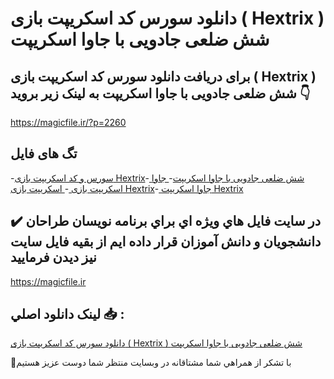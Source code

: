 # دانلود سورس کد اسکریپت بازی ( Hextrix ) شش ضلعی جادویی با جاوا اسکریپت

## برای دریافت دانلود سورس کد اسکریپت بازی ( Hextrix ) شش ضلعی جادویی با جاوا اسکریپت به لینک زیر بروید 👇

https://magicfile.ir/?p=2260

## تگ های فایل

-[سورس و کد اسکریپت بازی Hextrix](https://magicfile.ir/product/%d8%a7%d8%b3%da%a9%d8%b1%db%8c%d9%be%d8%aa-%d8%a8%d8%a7%d8%b2%db%8c-hextrix-%d8%b4%d8%b4-%d8%b6%d9%84%d8%b9%db%8c-%d8%ac%d8%a7%d8%af%d9%88%db%8c%db%8c-%d8%a8%d8%a7-%d8%ac%d8%a7%d9%88%d8%a7-%d8%a7%d8%b3%da%a9%d8%b1%db%8c%d9%be%d8%aa/)-[ شش ضلعی جادویی با جاوا اسکریپت](https://magicfile.ir/product/%d8%a7%d8%b3%da%a9%d8%b1%db%8c%d9%be%d8%aa-%d8%a8%d8%a7%d8%b2%db%8c-hextrix-%d8%b4%d8%b4-%d8%b6%d9%84%d8%b9%db%8c-%d8%ac%d8%a7%d8%af%d9%88%db%8c%db%8c-%d8%a8%d8%a7-%d8%ac%d8%a7%d9%88%d8%a7-%d8%a7%d8%b3%da%a9%d8%b1%db%8c%d9%be%d8%aa/)-[ جاوا اسکریپت بازی ](https://magicfile.ir/product/%d8%a7%d8%b3%da%a9%d8%b1%db%8c%d9%be%d8%aa-%d8%a8%d8%a7%d8%b2%db%8c-hextrix-%d8%b4%d8%b4-%d8%b6%d9%84%d8%b9%db%8c-%d8%ac%d8%a7%d8%af%d9%88%db%8c%db%8c-%d8%a8%d8%a7-%d8%ac%d8%a7%d9%88%d8%a7-%d8%a7%d8%b3%da%a9%d8%b1%db%8c%d9%be%d8%aa/)-[ اسکریپت بازی Hextrix](https://magicfile.ir/product/%d8%a7%d8%b3%da%a9%d8%b1%db%8c%d9%be%d8%aa-%d8%a8%d8%a7%d8%b2%db%8c-hextrix-%d8%b4%d8%b4-%d8%b6%d9%84%d8%b9%db%8c-%d8%ac%d8%a7%d8%af%d9%88%db%8c%db%8c-%d8%a8%d8%a7-%d8%ac%d8%a7%d9%88%d8%a7-%d8%a7%d8%b3%da%a9%d8%b1%db%8c%d9%be%d8%aa/)-[ جاوا اسکریپت Hextrix](https://magicfile.ir/product/%d8%a7%d8%b3%da%a9%d8%b1%db%8c%d9%be%d8%aa-%d8%a8%d8%a7%d8%b2%db%8c-hextrix-%d8%b4%d8%b4-%d8%b6%d9%84%d8%b9%db%8c-%d8%ac%d8%a7%d8%af%d9%88%db%8c%db%8c-%d8%a8%d8%a7-%d8%ac%d8%a7%d9%88%d8%a7-%d8%a7%d8%b3%da%a9%d8%b1%db%8c%d9%be%d8%aa/)

## ✔️ در سايت فايل هاي ويژه اي براي برنامه نويسان طراحان دانشجويان و دانش آموزان قرار داده ايم از بقيه فايل سايت نيز ديدن فرماييد

https://magicfile.ir


## لينک دانلود اصلي 📥 :

[دانلود سورس کد اسکریپت بازی ( Hextrix ) شش ضلعی جادویی با جاوا اسکریپت](https://magicfile.ir/product/%d8%a7%d8%b3%da%a9%d8%b1%db%8c%d9%be%d8%aa-%d8%a8%d8%a7%d8%b2%db%8c-hextrix-%d8%b4%d8%b4-%d8%b6%d9%84%d8%b9%db%8c-%d8%ac%d8%a7%d8%af%d9%88%db%8c%db%8c-%d8%a8%d8%a7-%d8%ac%d8%a7%d9%88%d8%a7-%d8%a7%d8%b3%da%a9%d8%b1%db%8c%d9%be%d8%aa/) 


🙏با تشکر از همراهي شما مشتاقانه در وبسایت منتظر شما دوست عزیز هستیم

